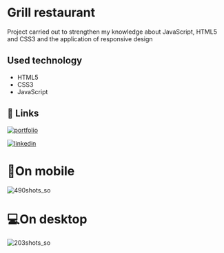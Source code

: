 # Grill restaurant

Project carried out to strengthen my knowledge about JavaScript, HTML5 and CSS3 and the application of responsive design

## Used technology

- HTML5
- CSS3
- JavaScript

## 🔗 Links
[![portfolio](https://img.shields.io/badge/my_portfolio-000?style=for-the-badge&logo=ko-fi&logoColor=white)](https://katherineoelsner.com/](https://agusrom6.github.io/myportfolio/))

[![linkedin](https://img.shields.io/badge/linkedin-0A66C2?style=for-the-badge&logo=linkedin&logoColor=white)](https://www.linkedin.com/in/agustinaromer/)

# 📱On mobile

![490shots_so](https://github.com/agusrom6/restaurant-project2/assets/145613459/365f133b-5702-4c11-9fa7-bc2a4ba9bc83)

# 💻On desktop
![203shots_so](https://github.com/agusrom6/restaurant-project2/assets/145613459/0eeeddae-12ba-413e-a652-f1038b98e728)
